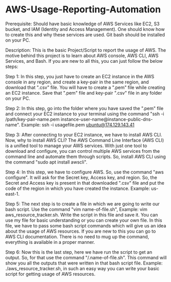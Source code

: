 
# AWS-Usage-Reporting-Automation
Prerequisite: Should have basic knowledge of AWS Services like EC2, S3 bucket, and IAM (Identity and Access Management). One should know how to create this and why these services are used. Git bash should be installed on your PC.

Description: This is the basic Project/Script to report the usage of AWS. The motive behind this project is to learn about AWS console, AWS CLI, AWS Services, and Bash.
If you are new to all this, you can just follow the below steps:

Step 1: In this step, you just have to create an EC2 instance in the AWS console in any region, and create a key-pair in the same region, and download that ".csv" file. You will have to create a ".pem" file while creating an EC2 instance. Save that ".pem" file and key-pair ".csv" file in any folder on your PC.

Step 2: In this step, go into the folder where you have saved the ".pem" file and connect your EC2 instance to your terminal using the command "ssh -i /path/key-pair-name.pem instance-user-name@instance-public-dns-name". Example: ssh -i usagefile.pem ubuntu@174.129.143.41

Step 3: After connecting to your EC2 instance, we have to install AWS CLI. Now, why to install AWS CLI? The AWS Command Line Interface (AWS CLI) is a unified tool to manage your AWS services. With just one tool to download and configure, you can control multiple AWS services from the command line and automate them through scripts. So, install AWS CLI using the command "sudo apt install awscli". 

Step 4: In this step, we have to configure AWS. So, use the command "aws configure". It will ask for the Secret key, Access key, and region. So, the Secret and Access key is present in that downloaded ".csv" file and put the code of the region in which you have created the instance. Example: us-east-1.

Step 5: The next step is to create a file in which we are going to write our bash script. Use the command "vim name-of-file.sh", Example: vim aws_resource_tracker.sh. Write the script in this file and save it. You can use my file for basic understanding or you can create your own file. In this file, we have to pass some bash script commands which will give us an idea about the usage of AWS resources. If you are new to this you can go to AWS CLI documentation. There is no need to mug up the command, everything is available in a proper manner.

Step 6: Now this is the last step, here we have run the script to get an output. So, for that use the command "/.name-of-file.sh". This command will show you all the outputs that were written in that bash script file. Example: ./aws_resource_tracker.sh, in such an easy way you can write your basic script for getting usage of AWS resources.
